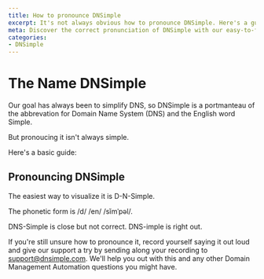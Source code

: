 ```yaml
---
title: How to pronounce DNSimple
excerpt: It's not always obvious how to pronounce DNSimple. Here's a guide.
meta: Discover the correct pronunciation of DNSimple with our easy-to-follow guide, ensuring you're always confident when discussing our services.
categories:
- DNSimple
---
```


# The Name DNSimple

Our goal has always been to simplify DNS, so DNSimple is a portmanteau of the abbrevation for Domain Name System (DNS) and the English word Simple.

But pronoucing it isn't always simple.

Here's a basic guide:

## Pronouncing DNSimple

The easiest way to visualize it is D-N-Simple.

The phonetic form is /d/ /en/ /sĭmˈpəl/.

DNS-Simple is close but not correct.
DNS-imple is right out.

If you're still unsure how to pronounce it, record yourself saying it out loud and give our support a try by sending along your recording to support@dnsimple.com. We'll help you out with this and any other Domain Management Automation questions you might have.
